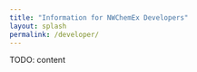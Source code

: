 ```yaml
---
title: "Information for NWChemEx Developers"
layout: splash
permalink: /developer/
---
```


TODO: content